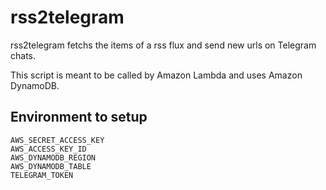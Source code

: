 # rss2telegram

rss2telegram fetchs the items of a rss flux and send new urls on Telegram chats.

This script is meant to be called by Amazon Lambda and uses Amazon DynamoDB.


## Environment to setup
```
AWS_SECRET_ACCESS_KEY
AWS_ACCESS_KEY_ID
AWS_DYNAMODB_REGION
AWS_DYNAMODB_TABLE
TELEGRAM_TOKEN
```
